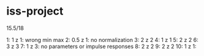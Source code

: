 # iss-project

15.5/18

1: 1 z 1: wrong min max
2: 0.5 z 1: no normalization
3: 2 z 2 
4: 1 z 1 
5: 2 z 2 
6: 3 z 3 
7: 1 z 3: no parameters or impulse responses
8: 2 z 2 
9: 2 z 2
10: 1 z 1: 
